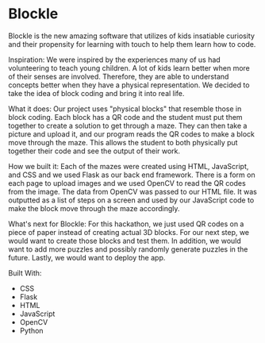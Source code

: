 # Blockle
Blockle is the new amazing software that utilizes of kids insatiable curiosity and their propensity for learning with touch to help them learn how to code.

Inspiration:
We were inspired by the experiences many of us had volunteering to teach young children. A lot of kids learn better when more of their senses are involved. Therefore, they are able to understand concepts better when they have a physical representation. We decided to take the idea of block coding and bring it into real life.

What it does:
Our project uses "physical blocks" that resemble those in block coding. Each block has a QR code and the student must put them together to create a solution to get through a maze. They can then take a picture and upload it, and our program reads the QR codes to make a block move through the maze. This allows the student to both physically put together their code and see the output of their work.

How we built it:
Each of the mazes were created using HTML, JavaScript, and CSS and we used Flask as our back end framework. There is a form on each page to upload images and we used OpenCV to read the QR codes from the image. The data from OpenCV was passed to our HTML file. It was outputted as a list of steps on a screen and used by our JavaScript code to make the block move through the maze accordingly.

What's next for Blockle:
For this hackathon, we just used QR codes on a piece of paper instead of creating actual 3D blocks. For our next step, we would want to create those blocks and test them. In addition, we would want to add more puzzles and possibly randomly generate puzzles in the future. Lastly, we would want to deploy the app.

Built With:
- CSS
- Flask
- HTML
- JavaScript
- OpenCV
- Python
